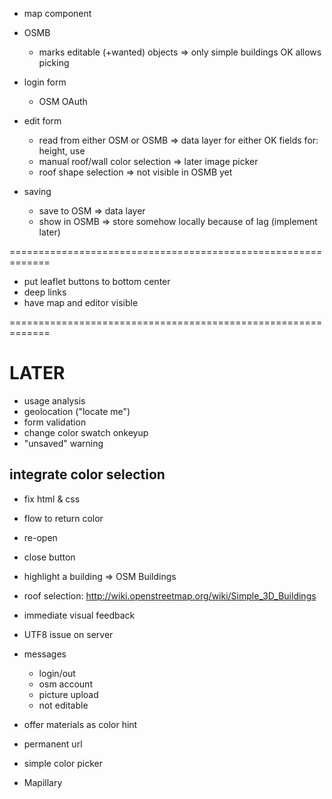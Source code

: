 
- map component

- OSMB
  - marks editable (+wanted) objects => only simple buildings
  OK allows picking

- login form
  - OSM OAuth

- edit form
  - read from either OSM or OSMB => data layer for either
  OK fields for: height, use
  - manual roof/wall color selection => later image picker
  - roof shape selection => not visible in OSMB yet

- saving
  - save to OSM => data layer
  - show in OSMB => store somehow locally because of lag (implement later)

=============================================================

- put leaflet buttons to bottom center
- deep links
- have map and editor visible

=============================================================

# LATER

- usage analysis
- geolocation ("locate me")
- form validation
- change color swatch onkeyup
- "unsaved" warning

## integrate color selection
  - fix html & css
  - flow to return color
  - re-open
  - close button

- highlight a building => OSM Buildings
- roof selection: http://wiki.openstreetmap.org/wiki/Simple_3D_Buildings
- immediate visual feedback
- UTF8 issue on server
- messages
  - login/out
  - osm account
  - picture upload
  - not editable
- offer materials as color hint
- permanent url
- simple color picker
- Mapillary
